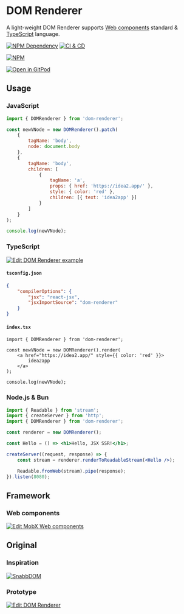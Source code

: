 # DOM Renderer

A light-weight DOM Renderer supports [Web components][1] standard & [TypeScript][2] language.

[![NPM Dependency](https://img.shields.io/librariesio/github/EasyWebApp/DOM-Renderer.svg)][3]
[![CI & CD](https://github.com/EasyWebApp/DOM-Renderer/actions/workflows/main.yml/badge.svg)][4]

[![NPM](https://nodei.co/npm/dom-renderer.png?downloads=true&downloadRank=true&stars=true)][5]

[![Open in GitPod](https://gitpod.io/button/open-in-gitpod.svg)][6]

## Usage

### JavaScript

```js
import { DOMRenderer } from 'dom-renderer';

const newVNode = new DOMRenderer().patch(
    {
        tagName: 'body',
        node: document.body
    },
    {
        tagName: 'body',
        children: [
            {
                tagName: 'a',
                props: { href: 'https://idea2.app/' },
                style: { color: 'red' },
                children: [{ text: 'idea2app' }]
            }
        ]
    }
);

console.log(newVNode);
```

### TypeScript

[![Edit DOM Renderer example](https://codesandbox.io/static/img/play-codesandbox.svg)][7]

#### `tsconfig.json`

```json
{
    "compilerOptions": {
        "jsx": "react-jsx",
        "jsxImportSource": "dom-renderer"
    }
}
```

#### `index.tsx`

```tsx
import { DOMRenderer } from 'dom-renderer';

const newVNode = new DOMRenderer().render(
    <a href="https://idea2.app/" style={{ color: 'red' }}>
        idea2app
    </a>
);

console.log(newVNode);
```

### Node.js & Bun

```jsx
import { Readable } from 'stream';
import { createServer } from 'http';
import { DOMRenderer } from 'dom-renderer';

const renderer = new DOMRenderer();

const Hello = () => <h1>Hello, JSX SSR!</h1>;

createServer((request, response) => {
    const stream = renderer.renderToReadableStream(<Hello />);

    Readable.fromWeb(stream).pipe(response);
}).listen(8080);
```

## Framework

### Web components

[![Edit MobX Web components](https://codesandbox.io/static/img/play-codesandbox.svg)][8]

## Original

### Inspiration

[![SnabbDOM](https://github.com/snabbdom.png)][9]

### Prototype

[![Edit DOM Renderer](https://codesandbox.io/static/img/play-codesandbox.svg)][10]

[1]: https://www.webcomponents.org/
[2]: https://www.typescriptlang.org/
[3]: https://libraries.io/npm/dom-renderer
[4]: https://github.com/EasyWebApp/DOM-Renderer/actions/workflows/main.yml
[5]: https://nodei.co/npm/dom-renderer/
[6]: https://gitpod.io/?autostart=true#https://github.com/EasyWebApp/DOM-Renderer
[7]: https://codesandbox.io/s/dom-renderer-example-pmcsvs?autoresize=1&expanddevtools=1&fontsize=14&hidenavigation=1&module=%2Fsrc%2Findex.tsx&theme=dark
[8]: https://codesandbox.io/s/mobx-web-components-pvn9rf?autoresize=1&fontsize=14&hidenavigation=1&module=%2Fsrc%2FWebComponent.ts&moduleview=1&theme=dark
[9]: https://github.com/snabbdom/snabbdom
[10]: https://codesandbox.io/s/dom-renderer-pglxkx?autoresize=1&expanddevtools=1&fontsize=14&hidenavigation=1&module=%2Fsrc%2Findex.ts&theme=dark
